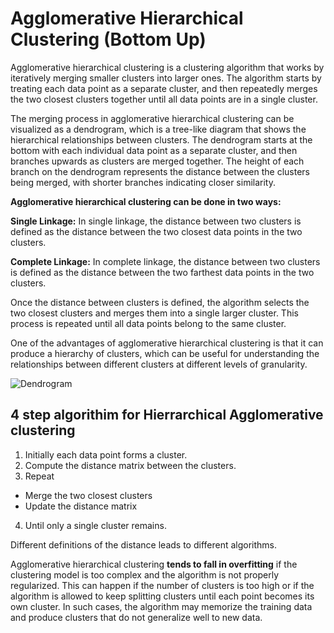# Agglomerative Hierarchical Clustering (Bottom Up)
Agglomerative hierarchical clustering is a clustering algorithm that works by iteratively merging smaller clusters into larger ones. The algorithm starts by treating
each data point as a separate cluster, and then repeatedly merges the two closest clusters together until all data points are in a single cluster.

The merging process in agglomerative hierarchical clustering can be visualized as a dendrogram, which is a tree-like diagram that shows the hierarchical relationships 
between clusters. The dendrogram starts at the bottom with each individual data point as a separate cluster, and then branches upwards as clusters are merged together. 
The height of each branch on the dendrogram represents the distance between the clusters being merged, with shorter branches indicating closer similarity.

**Agglomerative hierarchical clustering can be done in two ways:**

**Single Linkage:** In single linkage, the distance between two clusters is defined as the distance between the two closest data points in the two clusters.

**Complete Linkage:** In complete linkage, the distance between two clusters is defined as the distance between the two farthest data points in the two clusters.

Once the distance between clusters is defined, the algorithm selects the two closest clusters and merges them into a single larger cluster. This process is repeated
until all data points belong to the same cluster.

One of the advantages of agglomerative hierarchical clustering is that it can produce a hierarchy of clusters, which can be useful for understanding the relationships 
between different clusters at different levels of granularity. 

![Dendrogram](https://github.com/mishramurli464/Machine_Learning/assets/128781536/c0a29523-3237-45c3-8b11-c3b5b66d84c0)

## 4 step algorithim for Hierrarchical Agglomerative clustering

1) Initially each data point forms a cluster.
2) Compute the distance matrix between the clusters.
3) Repeat
- Merge the two closest clusters
- Update the distance matrix
4) Until only a single cluster remains.

Different definitions of the distance leads to different algorithms.

Agglomerative hierarchical clustering **tends to fall in overfitting** if the clustering model is too complex and the algorithm is not properly regularized. This can happen if the number of clusters is too high or if the algorithm is allowed to keep splitting clusters until each point becomes its own cluster. In such cases, the algorithm may memorize the training data and produce clusters that do not generalize well to new data.
